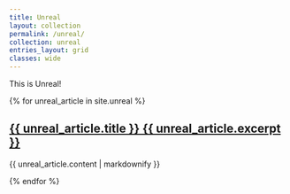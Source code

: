 ```yaml
---
title: Unreal
layout: collection
permalink: /unreal/
collection: unreal
entries_layout: grid
classes: wide
---
```


This is Unreal!

{% for unreal_article in site.unreal %}
<h2>
<a href="{{ unreal_article.url }}">
{{ unreal_article.title }}
{{ unreal_article.excerpt }}
</a>
</h2>
  <p>{{ unreal_article.content | markdownify }}</p>
{% endfor %}